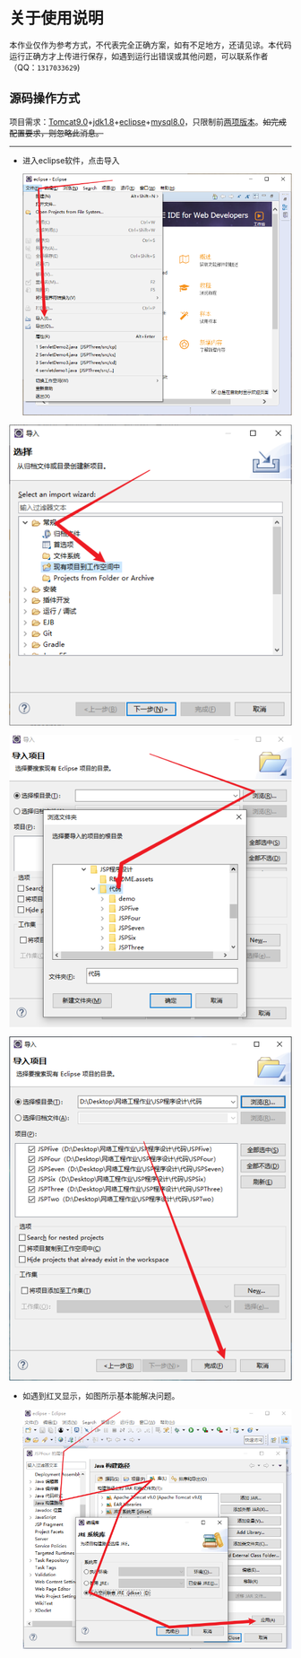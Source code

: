 # 关于使用说明
本作业仅作为参考方式，不代表完全正确方案，如有不足地方，还请见谅。本代码运行正确方才上传进行保存，如遇到运行出错误或其他问题，可以联系作者（QQ：`1317033629`)

## 源码操作方式

项目需求：[Tomcat9.0](https://wwlh.lanzouw.com/b052hm6ad密码:3333[)+[jdk1.8](https://mp.weixin.qq.com/s/UBQ90ELYbTLMPzeLQhYk2g)+[eclipse](https://mp.weixin.qq.com/s/UBQ90ELYbTLMPzeLQhYk2g)+[mysql8.0](https://mp.weixin.qq.com/s/UBQ90ELYbTLMPzeLQhYk2g)，只限制前[两项版本](https://tomcat.apache.org/whichversion.html)。~~如完成配置要求，则忽略此消息。~~

------



- 进入eclipse软件，点击导入

  ![image-20230922130029170](README.assets/image-20230922130029170.png)

![image-20230922125220154](README.assets/image-20230922125220154.png)

![image-20230922125708343](README.assets/image-20230922125708343.png)

![image-20230922125919804](README.assets/image-20230922125919804.png)

- 如遇到红叉显示，如图所示基本能解决问题。

  ![image-20230922130504848](README.assets/image-20230922130504848.png)

